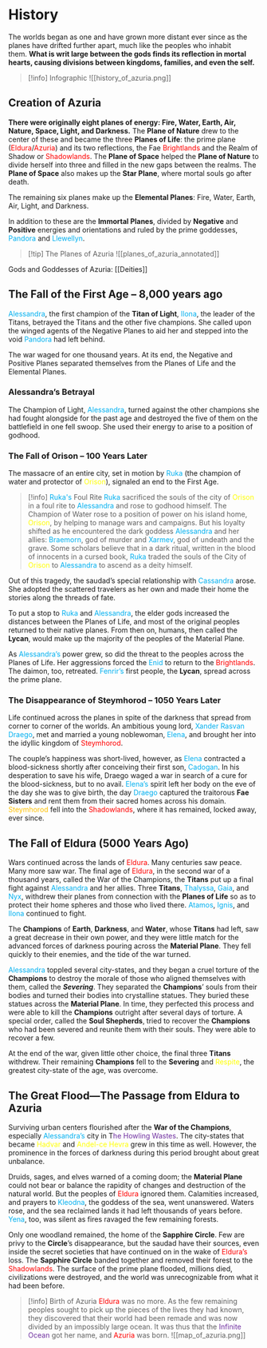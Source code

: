 # History

The worlds began as one and have grown more distant ever since as the planes have drifted further apart, much like the peoples who inhabit them. **What is writ large between the gods finds its reflection in mortal hearts, causing divisions between kingdoms, families, and even the self.**

>[!info] Infographic
![[history_of_azuria.png]]
## Creation of Azuria

**There were originally eight planes of energy: Fire, Water, Earth, Air, Nature, Space, Light, and Darkness.** The **Plane of Nature** drew to the center of these and became the three **Planes of Life**: the prime plane (<font color="#ff0000">Eldura</font>/<font color="#ff0000">Azuria</font>) and its two reflections, the Fae <font color="#ff0000">Brightlands</font> and the Realm of Shadow or <font color="#ff0000">Shadowlands</font>. The **Plane of Space** helped the **Plane of Nature** to divide herself into three and filled in the new gaps between the realms. The **Plane of Space** also makes up the **Star Plane**, where mortal souls go after death. 

The remaining six planes make up the **Elemental Planes**: Fire, Water, Earth, Air, Light, and Darkness. 

In addition to these are the **Immortal Planes**, divided by **Negative** and **Positive** energies and orientations and ruled by the prime goddesses, <font color="#00b0f0">Pandora</font> and <font color="#00b0f0">Llewellyn</font>. 

>[!tip] The Planes of Azuria
![[planes_of_azuria_annotated]]

Gods and Goddesses of Azuria: [[Deities]]

## The Fall of the First Age – 8,000 years ago

<font color="#00b0f0">Alessandra</font>, the first champion of the **Titan of Light**, <font color="#00b0f0">Ilona</font>, the leader of the Titans, betrayed the Titans and the other five champions. She called upon the winged agents of the Negative Planes to aid her and stepped into the void <font color="#00b0f0">Pandora</font> had left behind.

The war waged for one thousand years. At its end, the Negative and Positive Planes separated themselves from the Planes of Life and the Elemental Planes.  

### Alessandra’s Betrayal

The Champion of Light, <font color="#00b0f0">Alessandra</font>, turned against the other champions she had fought alongside for the past age and destroyed the five of them on the battlefield in one fell swoop. She used their energy to arise to a position of godhood. 

### The Fall of Orison – 100 Years Later 

The massacre of an entire city, set in motion by <font color="#00b0f0">Ruka</font> (the champion of water and protector of <font color="#ffff00">Orison</font>), signaled an end to the First Age.

>[!info] <font color="#00b0f0">Ruka's</font> Foul Rite
<font color="#00b0f0">Ruka</font> sacrificed the souls of the city of <font color="#ffff00">Orison</font> in a foul rite to <font color="#00b0f0">Alessandra</font> and rose to godhood himself. The Champion of Water rose to a position of power on his island home, <font color="#ffff00">Orison</font>, by helping to manage wars and campaigns. But his loyalty shifted as he encountered the dark goddess <font color="#00b0f0">Alessandra</font> and her allies: <font color="#00b0f0">Braemorn</font>, god of murder and <font color="#00b0f0">Xarmev</font>, god of undeath and the grave. Some scholars believe that in a dark ritual, written in the blood of innocents in a cursed book, <font color="#00b0f0">Ruka</font> traded the souls of the City of <font color="#ffff00">Orison</font> to <font color="#00b0f0">Alessandra</font> to ascend as a deity himself. 

Out of this tragedy, the saudad’s special relationship with <font color="#00b0f0">Cassandra</font> arose. She adopted the scattered travelers as her own and made their home the stories along the threads of fate.

To put a stop to <font color="#00b0f0">Ruka</font> and <font color="#00b0f0">Alessandra</font>, the elder gods increased the distances between the Planes of Life, and most of the original peoples returned to their native planes. From then on, humans, then called the **Lycan**, would make up the majority of the peoples of the Material Plane. 

As <font color="#00b0f0">Alessandra’s</font> power grew, so did the threat to the peoples across the Planes of Life. Her aggressions forced the <font color="#00b0f0">Enid</font> to return to the <font color="#ff0000">Brightlands</font>. The daimon, too, retreated. <font color="#00b0f0">Fenrir’s</font> first people, the **Lycan**, spread across the prime plane. 

### The Disappearance of Steymhorod – 1050 Years Later

Life continued across the planes in spite of the darkness that spread from corner to corner of the worlds. An ambitious young lord, <font color="#00b0f0">Xander Rasvan Draego</font>, met and married a young noblewoman, <font color="#00b0f0">Elena</font>, and brought her into the idyllic kingdom of <font color="#ff0000">Steymhorod</font>. 

The couple’s happiness was short-lived, however, as <font color="#00b0f0">Elena</font> contracted a blood-sickness shortly after conceiving their first son, <font color="#00b0f0">Cadogan</font>. In his desperation to save his wife, Draego waged a war in search of a cure for the blood-sickness, but to no avail. <font color="#00b0f0">Elena’s</font> spirit left her body on the eve of the day she was to give birth, the day <font color="#00b0f0">Draego</font> captured the traitorous **Fae Sisters** and rent them from their sacred homes across his domain. <font color="#ffc000">Steymhorod</font> fell into the <font color="#ff0000">Shadowlands</font>, where it has remained, locked away, ever since.

## The Fall of Eldura (5000 Years Ago)

Wars continued across the lands of <font color="#ff0000">Eldura</font>. Many centuries saw peace. Many more saw war. The final age of <font color="#ff0000">Eldura</font>, in the second war of a thousand years, called the War of the Champions, the **Titans** put up a final fight against <font color="#00b0f0">Alessandra</font> and her allies. Three **Titans**, <font color="#00b0f0">Thalyssa</font>, <font color="#00b0f0">Gaia</font>, and <font color="#00b0f0">Nyx</font>, withdrew their planes from connection with the **Planes of Life** so as to protect their home spheres and those who lived there. <font color="#00b0f0">Atamos</font>, <font color="#00b0f0">Ignis</font>, and <font color="#00b0f0">Ilona</font> continued to fight. 

The **Champions** of **Earth**, **Darkness**, and **Water**, whose **Titans** had left, saw a great decrease in their own power, and they were little match for the advanced forces of darkness pouring across the **Material Plane**. They fell quickly to their enemies, and the tide of the war turned. 

<font color="#00b0f0">Alessandra</font> toppled several city-states, and they began a cruel torture of the **Champions** to destroy the morale of those who aligned themselves with them, called the ***Severing***. They separated the **Champions**’ souls from their bodies and turned their bodies into crystalline statues. They buried these statues across the **Material Plane**. In time, they perfected this process and were able to kill the **Champions** outright after several days of torture. A special order, called the **Soul Shepherds**, tried to recover the **Champions** who had been severed and reunite them with their souls. They were able to recover a few. 

At the end of the war, given little other choice, the final three **Titans** withdrew. Their remaining **Champions** fell to the **Severing** and <font color="#ffff00">Respite</font>, the greatest city-state of the age, was overcome.

## The Great Flood—The Passage from Eldura to Azuria

Surviving urban centers flourished after the **War of the Champions**, especially <font color="#00b0f0">Alessandra’s</font> city in T<font color="#7030a0">he Howling Wastes</font>. The city-states that became <font color="#ffff00">Hadvar</font> and <font color="#ffff00">Andel-ce Hevra</font> grew in this time as well. However, the prominence in the forces of darkness during this period brought about great unbalance. 

Druids, sages, and elves warned of a coming doom; the **Material Plane** could not bear or balance the rapidity of changes and destruction of the natural world. But the peoples of <font color="#ff0000">Eldura</font> ignored them. Calamities increased, and prayers to <font color="#00b0f0">Kleodna</font>, the goddess of the sea, went unanswered. Waters rose, and the sea reclaimed lands it had left thousands of years before. <font color="#00b0f0">Yena</font>, too, was silent as fires ravaged the few remaining forests. 

Only one woodland remained, the home of the **Sapphire Circle**. Few are privy to the **Circle**’s disappearance, but the saudad have their sources, even inside the secret societies that have continued on in the wake of <font color="#ff0000">Eldura’s</font> loss. The **Sapphire Circle** banded together and removed their forest to the <font color="#ff0000">Shadowlands</font>. The surface of the prime plane flooded, millions died, civilizations were destroyed, and the world was unrecognizable from what it had been before. 

>[!info] Birth of Azuria
><font color="#ff0000">Eldura</font> was no more. As the few remaining peoples sought to pick up the pieces of the lives they had known, they discovered that their world had been remade and was now divided by an impossibly large ocean. It was thus that the <font color="#7030a0">Infinite Ocean</font> got her name, and <font color="#ff0000">Azuria</font> was born.
![[map_of_azuria.png]]